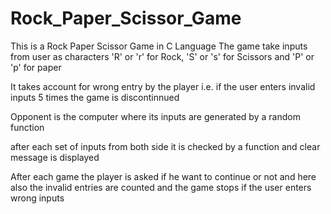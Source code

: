 # Rock_Paper_Scissor_Game
 This is a Rock Paper Scissor Game in C Language
 The game take inputs from user as characters
 	'R' or 'r' for Rock, 'S' or 's' for Scissors and 'P' or 'p' for paper
 
 It takes account for wrong entry by the player i.e. if the user enters invalid inputs 5 times the game is discontinnued
 
 Opponent is the computer where its inputs are generated by a random function 
 
 after each set of inputs from both side it is checked by a function and clear message is displayed
 
 After each game the player is asked if he want to continue or not and here also the invalid entries are counted and the game stops if the user enters wrong inputs
